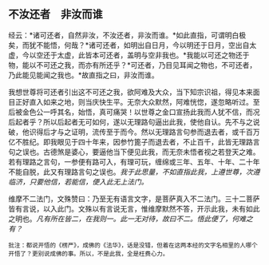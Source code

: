 ## 不汝还者　非汝而谁

经云：*诸可还者，自然非汝，不汝还者，非汝而谁。*如此直指，可谓明白极矣，而犹不能悟，何哉？*诸可还者，如明出自日月，今以明还于日月，空出自太虚，今以空还于太虚，此皆本可还者，盖明与空非我也。*我能以可还之物还于物，能以不可还之我，而亦有所还乎？*可还者，乃目见耳闻之物也，不可还者，乃此能见能闻之我也。*故直指之曰，非汝而谁。

我想世尊将可还者引出这不可还之我，欲阿难及大众，当下知宗识祖，得见本来面目正好直入如来之地，则当庆快生平。无奈大众默然，阿难恍惚，遂忽略听过。至后被金色公一呼其名，始悟，真可痛哭！以世尊之金口宣扬此我而人犹不信，而况后起者乎？所以后起者无可如何，遂以无理路句逼出此我，使他自认。先不与之说破，他识得后才与之证明，流传至于而今。然以无理路言句参而退去者，或千百万亿不胜纪。即我眼见于四十年来，因参竹篦子而退去者，不止百千，此皆无理路言句之误也。古德煞是婆心，要逼他当下便见此我，而无奈未悟者视之若登天之难。若有理路之言句，一参便有路可入，有理可玩，缠绵或三年、五年、十年、二十年不能自脱，此又有理路言句之误也。*我于此思量，不如直指此我，上遵世尊，次遵临济，只要他信，若能信，便入此无上法门。*

维摩不二法门，文殊赞曰：乃至无有语言文字，是菩萨真入不二法门。三十二菩萨皆有言说，以入此门。文殊以有言说无言，惟维摩默然不答，开示此我，未有如此之明也。*凡有所在皆二，在我则一。此一无对待，故曰不二。悟此便了，何难之有？*

```xu
批注：都说开悟的《楞严》，成佛的《法华》，话是没错，但着在这两本经的文字名相里的人哪个开悟了？更别说成佛的事。所以，不是此我，全是枉费心力。
```
